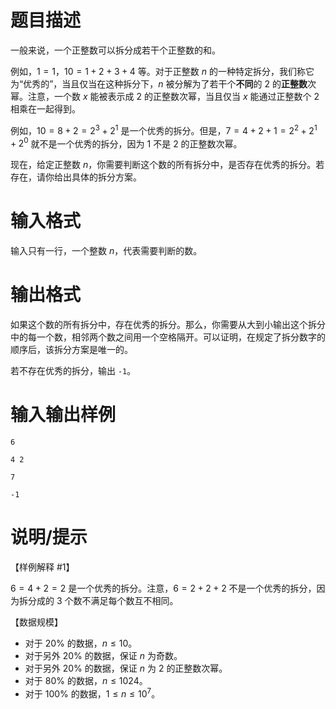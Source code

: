 # 题目描述

一般来说，一个正整数可以拆分成若干个正整数的和。

例如，$1=1$，$10=1+2+3+4$ 等。对于正整数 $n$ 的一种特定拆分，我们称它为“优秀的”，当且仅当在这种拆分下，$n$ 被分解为了若干个**不同**的 $2$ 的**正整数**次幂。注意，一个数 $x$ 能被表示成 $2$ 的正整数次幂，当且仅当 $x$ 能通过正整数个 $2$ 相乘在一起得到。

例如，$10=8+2=2^3+2^1$ 是一个优秀的拆分。但是，$7=4+2+1=2^2+2^1+2^0$ 就不是一个优秀的拆分，因为 $1$ 不是 $2$ 的正整数次幂。

现在，给定正整数 $n$，你需要判断这个数的所有拆分中，是否存在优秀的拆分。若存在，请你给出具体的拆分方案。

# 输入格式

输入只有一行，一个整数 $n$，代表需要判断的数。

# 输出格式

如果这个数的所有拆分中，存在优秀的拆分。那么，你需要从大到小输出这个拆分中的每一个数，相邻两个数之间用一个空格隔开。可以证明，在规定了拆分数字的顺序后，该拆分方案是唯一的。

若不存在优秀的拆分，输出 `-1`。

# 输入输出样例

```input1
6
```

```output1
4 2
```

```input2
7
```

```output2
-1
```

# 说明/提示

【样例解释 #1】

$6=4+2=2$ 是一个优秀的拆分。注意，$6=2+2+2$ 不是一个优秀的拆分，因为拆分成的 $3$ 个数不满足每个数互不相同。

【数据规模】

* 对于 $20\%$ 的数据，$n \le 10$。
* 对于另外 $20\%$ 的数据，保证 $n$ 为奇数。
* 对于另外 $20\%$ 的数据，保证 $n$ 为 $2$ 的正整数次幂。
* 对于 $80\%$ 的数据，$n \le 1024$。
* 对于 $100\%$ 的数据，$1 \le n \le {10}^7$。
